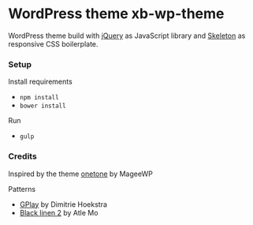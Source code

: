 # WordPress theme xb-wp-theme

WordPress theme build with [jQuery](https://jquery.com/) as JavaScript library
and [Skeleton](http://getskeleton.com/) as responsive CSS boilerplate.

### Setup

Install requirements
* `npm install`
* `bower install`

Run
* `gulp`

### Credits

Inspired by the theme [onetone](https://wordpress.org/themes/onetone/) by MageeWP

Patterns
* [GPlay](http://subtlepatterns.com/gplay/) by Dimitrie Hoekstra
* [Black linen 2](http://subtlepatterns.com/black-linen-2/) by Atle Mo